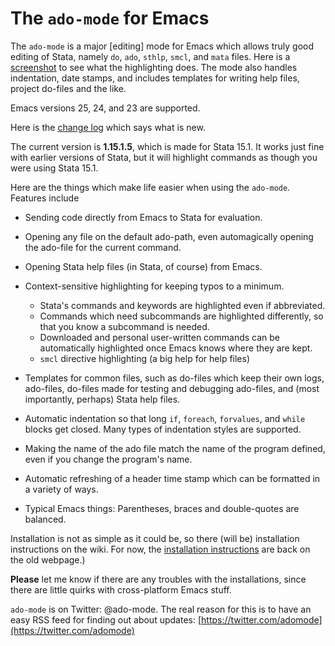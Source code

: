 # The `ado-mode` for Emacs

The `ado-mode` is a major [editing] mode for Emacs which allows truly good editing of Stata, namely `do`, `ado`, `sthlp`, `smcl`, and `mata` files. Here is a [screenshot](docs4github/ado_highlighting.png) to see what the highlighting does. The mode also handles indentation, date stamps, and includes templates for writing help files, project do-files and the like.

Emacs versions 25, 24, and 23 are supported.

Here is the [change log](changes.md) which says what is new.

The current version is **1.15.1.5**, which is made for Stata 15.1. It works just fine with earlier versions of Stata, but it will highlight commands as though you were using Stata 15.1.

Here are the things which make life easier when using the `ado-mode`. Features include

* Sending code directly from Emacs to Stata for evaluation. 

* Opening any file on the default ado-path, even automagically opening the ado-file for the current command.

* Opening Stata help files (in Stata, of course) from Emacs. 

* Context-sensitive highlighting for keeping typos to a minimum.
  * Stata's commands and keywords are highlighted even if abbreviated.
  * Commands which need subcommands are highlighted differently, so that you know a subcommand is needed.
  * Downloaded and personal user-written commands can be automatically highlighted once Emacs knows where they are kept.
  * `smcl` directive highlighting (a big help for help files)

* Templates for common files, such as do-files which keep their own logs, ado-files, do-files made for testing and debugging ado-files, and (most importantly, perhaps) Stata help files.

* Automatic indentation so that long `if`, `foreach`, `forvalues`, and `while` blocks get closed. Many types of indentation styles are supported.

* Making the name of the ado file match the name of the program defined, even if you change the program's name.

* Automatic refreshing of a header time stamp which can be formatted in a variety of ways.

* Typical Emacs things: Parentheses, braces and double-quotes are balanced.

Installation is not as simple as it could be, so there (will be) installation instructions on the wiki. For now, the [installation instructions](http://louabill.org/Stata/ado-mode_install.html) are back on the old webpage.)

**Please** let me know if there are any troubles with the installations, since there are little quirks with cross-platform Emacs stuff.

`ado-mode` is on Twitter: @ado-mode. The real reason for this is to have an easy RSS feed for finding out about updates: [https://twitter.com/adomode](https://twitter.com/adomode)
